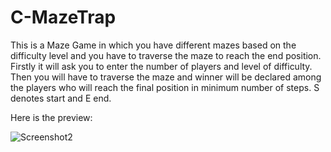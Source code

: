 # C-MazeTrap
This is a Maze Game in which you have different mazes based on the difficulty level and you have to traverse the maze to reach the end position.
Firstly it will ask you to enter the number of players and level of difficulty.
Then you will have to traverse the maze and winner will be declared among the players who will reach the final position in minimum number of steps.
S denotes start and E end.

Here is the preview: 

![Screenshot2](https://user-images.githubusercontent.com/96621003/162980335-09e56ee1-7076-488c-b1ce-dd10c9a041f4.png)
